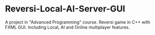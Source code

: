 # Reversi-Local-AI-Server-GUI
A project in "Advanced Programming" course. Reversi game in C++ with FXML GUI. Including Local, AI and Online multiplayer features.
